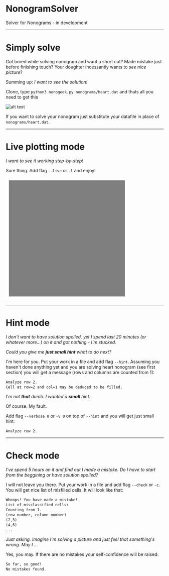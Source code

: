 # NonogramSolver
Solver for Nonograms - in development

***

# Simply solve

Got bored while solving nonogram and want a short cut? Made mistake just before finishing touch? Your doughter incessantly wants to *see nice picture*?

Summing up: *I want to see the solution!*

Clone, type `python3 nonogeek.py nonograms/heart.dat` and thats all you need to get this

![alt text][heart]

If you want to solve your nonogram just substitute your datafile in place of `nonograms/heart.dat`.

***

# Live plotting mode

*I want to see it working step-by-step!*

Sure thing. Add flag `--live` or `-l` and enjoy!

![Alt Text][heartgif]

***

# Hint mode

*I don't want to have solution spoiled, yet I spend last 20 minutes (or whatever more...) on it and got nothing - I'm stucked.*

*Could you give me **just small hint** what to do next?*

I'm here for you. Put your work in a file and add flag `--hint`. Assuming you haven't done anything yet and you are solving heart nonogram (see first section) you will get a message (rows and columns are counted from 1):

```
Analyze row 2.
Cell at row=2 and col=1 may be deduced to be filled.
```

*I'm not **that** dumb. I wanted a **small** hint.*

Of course. My fault.

Add flag `--verbose 0` or `-v 0` on top of `--hint` and you will get just small hint:

```
Analyze row 2.
```

***

# Check mode

*I've spend 5 hours on it and find out I made a mistake. Do I have to start from the beggining or have solution spoiled?*

I will not leave you there. Put your work in a file and add flag `--check` or `-c`. You will get nice list of misfilled cells. It will look like that:

```
Whoops! You have made a mistake!
List of misclassified cells:
Counting from 1.
(row number, column number)
(2,3)
(4,6)
...
```

*Just asking. Imagine I'm solving a picture and just feel that something's wrong. May I ...*

Yes, you may. If there are no mistakes your self-confidence will be raised:

```
So far, so good!
No mistakes found.
```

[heart]: https://github.com/MrErrol/NonogramSolver/img/heart.png "Heart nonogram"
[heartgif]: img/heart-paused.gif

